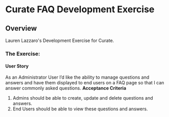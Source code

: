 # Curate FAQ Development Exercise

## Overview

Lauren Lazzaro's Development Exercise for Curate.

### The Exercise:

#### **User Story** 
As an Administrator User I’d like the ability to manage questions
and answers and have them displayed to end users on a FAQ
page so that I can answer commonly asked questions.
**Acceptance Criteria**
1. Admins should be able to create, update and delete questions and answers.
2. End Users should be able to view these questions and answers.

